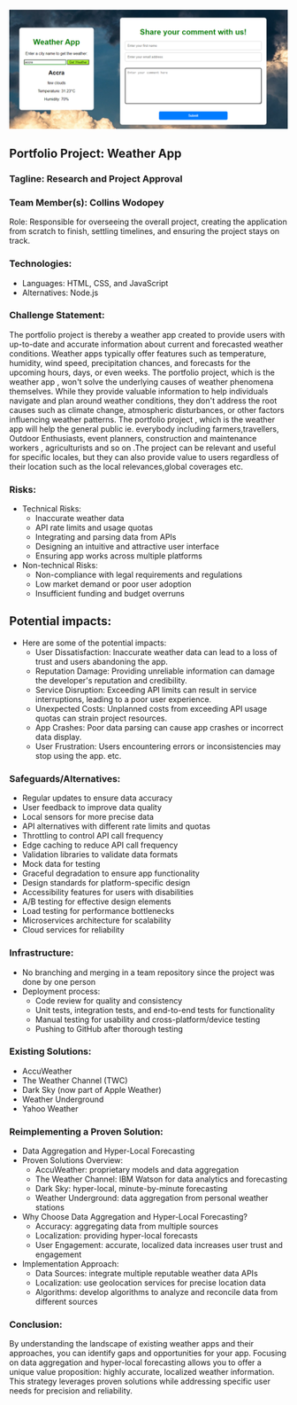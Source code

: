 ![appimage](image.png)
## Portfolio Project: Weather App

### Tagline: Research and Project Approval

### Team Member(s): Collins Wodopey

Role: Responsible for overseeing the overall project, creating the application from scratch to finish, settling timelines, and ensuring the project stays on track.

### Technologies:

- Languages: HTML, CSS, and JavaScript
- Alternatives: Node.js

### Challenge Statement:
The portfolio project is thereby a weather app created to provide users with up-to-date and accurate information about current and forecasted weather conditions. Weather apps typically offer features such as temperature, humidity, wind speed, precipitation chances, and forecasts for the upcoming hours, days, or even weeks. The portfolio project, which is the weather app ,  won't solve the underlying causes of weather phenomena themselves. While they provide valuable information to help individuals navigate and plan around weather conditions, they don't address the root causes such as climate change, atmospheric disturbances, or other factors influencing weather patterns. The portfolio project , which is the weather app will help the general public ie. everybody including farmers,travellers, Outdoor Enthusiasts, event planners, construction and maintenance workers , agriculturists and so on .The project can be relevant and useful for specific locales, but they can also provide value to users regardless of their location such as the local relevances,global coverages etc.

### Risks:

- Technical Risks:
    - Inaccurate weather data
    - API rate limits and usage quotas
    - Integrating and parsing data from APIs
    - Designing an intuitive and attractive user interface
    - Ensuring app works across multiple platforms
- Non-technical Risks:
    - Non-compliance with legal requirements and regulations
    - Low market demand or poor user adoption
    - Insufficient funding and budget overruns

## Potential impacts:
- Here are some of the potential impacts:                         
    - User Dissatisfaction: Inaccurate weather data can lead to a loss of trust and users abandoning the app.
    - Reputation Damage: Providing unreliable information can damage the developer's reputation and credibility.
    - Service Disruption: Exceeding API limits can result in service interruptions, leading to a poor user experience.
    - Unexpected Costs: Unplanned costs from exceeding API usage quotas can strain project resources.
    - App Crashes: Poor data parsing can cause app crashes or incorrect data display.
    - User Frustration: Users encountering errors or inconsistencies may stop using the app. etc.


### Safeguards/Alternatives:

- Regular updates to ensure data accuracy
- User feedback to improve data quality
- Local sensors for more precise data
- API alternatives with different rate limits and quotas
- Throttling to control API call frequency
- Edge caching to reduce API call frequency
- Validation libraries to validate data formats
- Mock data for testing
- Graceful degradation to ensure app functionality
- Design standards for platform-specific design
- Accessibility features for users with disabilities
- A/B testing for effective design elements
- Load testing for performance bottlenecks
- Microservices architecture for scalability
- Cloud services for reliability

### Infrastructure:

- No branching and merging in a team repository since the project was done by one person
- Deployment process:
    - Code review for quality and consistency
    - Unit tests, integration tests, and end-to-end tests for functionality
    - Manual testing for usability and cross-platform/device testing
    - Pushing to GitHub after thorough testing

### Existing Solutions:

- AccuWeather
- The Weather Channel (TWC)
- Dark Sky (now part of Apple Weather)
- Weather Underground
- Yahoo Weather

### Reimplementing a Proven Solution:

- Data Aggregation and Hyper-Local Forecasting
- Proven Solutions Overview:
    - AccuWeather: proprietary models and data aggregation
    - The Weather Channel: IBM Watson for data analytics and forecasting
    - Dark Sky: hyper-local, minute-by-minute forecasting
    - Weather Underground: data aggregation from personal weather stations
- Why Choose Data Aggregation and Hyper-Local Forecasting?
    - Accuracy: aggregating data from multiple sources
    - Localization: providing hyper-local forecasts
    - User Engagement: accurate, localized data increases user trust and engagement
- Implementation Approach:
    - Data Sources: integrate multiple reputable weather data APIs
    - Localization: use geolocation services for precise location data
    - Algorithms: develop algorithms to analyze and reconcile data from different sources

### Conclusion:
By understanding the landscape of existing weather apps and their approaches, you can identify gaps and opportunities for your app. Focusing on data aggregation and hyper-local forecasting allows you to offer a unique value proposition: highly accurate, localized weather information. This strategy leverages proven solutions while addressing specific user needs for precision and reliability.